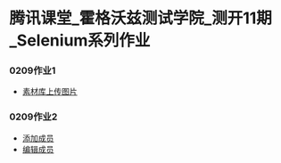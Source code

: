 # 腾讯课堂_霍格沃兹测试学院_测开11期_Selenium系列作业
### 0209作业1
- [素材库上传图片](https://github.com/Pegasus-Yang/TX_Selenium/blob/master/PageObject0105/testcase/test_mange_tools.py)
### 0209作业2
- [添加成员](https://github.com/Pegasus-Yang/TX_Selenium/blob/master/PageObject0105/testcase/test_add_member.py)
- [编辑成员](https://github.com/Pegasus-Yang/TX_Selenium/blob/master/PageObject0105/testcase/test_edit_member.py)
